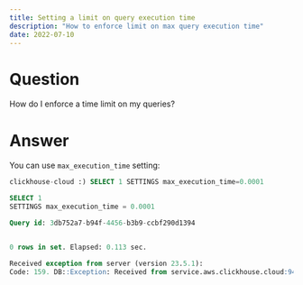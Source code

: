```yaml
---
title: Setting a limit on query execution time
description: "How to enforce limit on max query execution time"
date: 2022-07-10
---
```


# Question

How do I enforce a time limit on my queries?


# Answer

You can use `max_execution_time` setting:

```sql
clickhouse-cloud :) SELECT 1 SETTINGS max_execution_time=0.0001

SELECT 1
SETTINGS max_execution_time = 0.0001

Query id: 3db752a7-b94f-4456-b3b9-ccbf290d1394


0 rows in set. Elapsed: 0.113 sec.

Received exception from server (version 23.5.1):
Code: 159. DB::Exception: Received from service.aws.clickhouse.cloud:9440. DB::Exception: Timeout exceeded: elapsed 0.000557862 seconds, maximum: 0.0001. (TIMEOUT_EXCEEDED)
```
